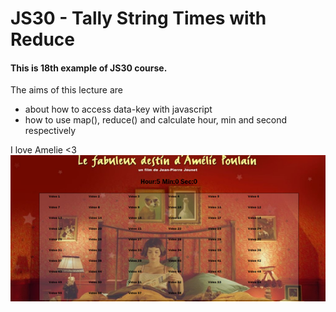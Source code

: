 # JS30 - Tally String Times with Reduce

#### This is 18th example of JS30 course.
The aims of this lecture are 

- about how to access data-key with javascript
- how to use map(), reduce() and calculate hour, min and second respectively

I love Amelie <3
![Alt](Amelie.png)

